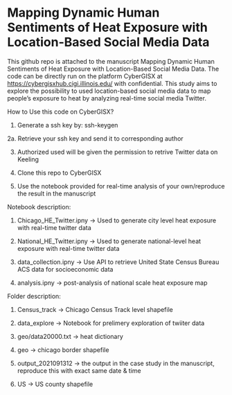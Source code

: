 # Mapping Dynamic Human Sentiments of Heat Exposure with Location-Based Social Media Data

This github repo is attached to the manuscript Mapping Dynamic Human Sentiments of Heat Exposure with Location-Based Social Media Data. The code can be directly run on the platform CyberGISX at https://cybergisxhub.cigi.illinois.edu/ with confidential. This study aims to explore the possibility to used location-based social media data to map people’s exposure to heat by analyzing real-time social media Twitter.

How to Use this code on CyberGISX?

1. Generate a ssh key by: ssh-keygen

2a. Retrieve your ssh key and send it to corresponding author

3. Authorized used will be given the permission to retrive Twitter data on Keeling

4. Clone this repo to CyberGISX

5. Use the notebook provided for real-time analysis of your own/reproduce the result in the manuscript

Notebook description:

1. Chicago_HE_Twitter.ipny -> Used to generate city level heat exposure with real-time twitter data

2. National_HE_Twitter.ipny -> Used to generate national-level heat exposure with real-time twitter data

3. data_collection.ipny -> Use API to retrieve United State Census Bureau ACS data for socioeconomic data

4. analysis.ipny -> post-analysis of national scale heat exposure map

Folder description:

1. Census_track -> Chicago Census Track level shapefile

2. data_explore -> Notebook for prelimery exploration of twiiter data

3. geo/data20000.txt -> heat dictionary

4. geo -> chicago border shapefile

5. output_2021091312 -> the output in the case study in the manuscript, reproduce this with exact same date & time

6. US -> US county shapefile

